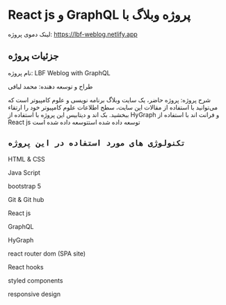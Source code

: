 # React js و GraphQL پروژه وبلاگ با 
 
لینک دموی پروژه: https://lbf-weblog.netlify.app



## جزئیات پروژه
نام پروژه: LBF Weblog with GraphQL


طراح و توسعه دهنده: محمد لبافی

شرح پروژه:
پروژه حاضر، یک سایت وبلاگ برنامه نویسی و علوم کامپیوتر است که می‌توانید با استفاده از مقالات این سایت، سطح اطلاعات علوم کامپیوتر خود را ارتقاء ببخشید. بک اند و دیتابیس این پروژه با استفاده از HyGraph و فرانت اند با استفاده از React js توسعه داده شده استتوسعه داده شده است



## `تکنولوژی های مورد استفاده در این پروژه`
HTML & CSS

Java Script

bootstrap 5

Git & Git hub

React js

GraphQL

HyGraph

react router dom (SPA site)

React hooks

styled components

responsive design
